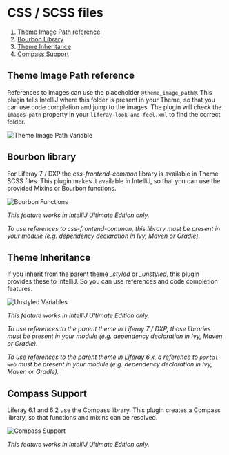 CSS / SCSS files
================

1. [Theme Image Path reference](#theme-image-path-reference)
2. [Bourbon Library](#bourbon-library)
3. [Theme Inheritance](#theme-inheritance)
4. [Compass Support](#compass-support)

Theme Image Path reference
--------------------------

References to images can use the placeholder ```@theme_image_path@```. This plugin tells IntelliJ where
this folder is present in your Theme, so that you can use code completion and jump to the images. The plugin
will check the ```images-path``` property in your ```liferay-look-and-feel.xml``` to find the correct folder.

![Theme Image Path Variable](theme_image_path.png "Theme Image Path Variable")

Bourbon library
---------------

For Liferay 7 / DXP the *css-frontend-common* library is available in Theme SCSS files. This plugin makes it available
in IntelliJ, so that you can use the provided Mixins or Bourbon functions.

![Bourbon Functions](bourbon.png "Bourbon Functions")

*This feature works in IntelliJ Ultimate Edition only.*

*To use references to css-frontend-common, this library must be present in your module (e.g. dependency declaration in Ivy, Maven or Gradle).*

Theme Inheritance
-----------------

If you inherit from the parent theme *_styled* or *_unstyled*, this plugin provides these to IntelliJ. So you
can use references and code completion features.

![Unstyled Variables](unstyled_variables.png "Unstyled Variables")

*This feature works in IntelliJ Ultimate Edition only.*

*To use references to the parent theme in Liferay 7 / DXP, those libraries must be present in your module (e.g. dependency declaration in Ivy, Maven or Gradle).*

*To use references to the parent theme in Liferay 6.x, a reference to ```portal-web``` must be present in your module (e.g. dependency declaration in Ivy, Maven or Gradle).*

Compass Support
---------------

Liferay 6.1 and 6.2 use the Compass library. This plugin creates a Compass library, so that functions and mixins can be resolved.

![Compass Support](compass.png "Compass Support")

*This feature works in IntelliJ Ultimate Edition only.*





